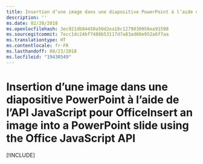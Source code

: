```yaml
---
title: Insertion d’une image dans une diapositive PowerPoint à l’aide de l’API JavaScript pour Office
description: ''
ms.date: 02/28/2018
ms.openlocfilehash: 3ec921db84450a50d2ea18c1279030058ea91598
ms.sourcegitcommit: 7ecc1dc24bf7488b53117d7a83ad60e952a6f7aa
ms.translationtype: HT
ms.contentlocale: fr-FR
ms.lasthandoff: 08/23/2018
ms.locfileid: "19438549"
---
```

# <a name="insert-an-image-into-a-powerpoint-slide-using-the-office-javascript-api"></a><span data-ttu-id="e52fb-102">Insertion d’une image dans une diapositive PowerPoint à l’aide de l’API JavaScript pour Office</span><span class="sxs-lookup"><span data-stu-id="e52fb-102">Insert an image into a PowerPoint slide using the Office JavaScript API</span></span>

[!INCLUDE[](../includes/powerpoint-tutorial-insert-image.md)]